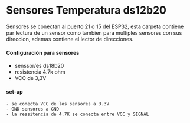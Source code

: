# Sensores Temperatura ds12b20
Sensores se conectan al puerto 21 o 15 del ESP32, esta carpeta contiene par lectura de un sensor
como tambien para multiples sensores con sus direccion, ademas contiene el lector de direcciones.

#### Configuración para sensores
  - senssor/es ds18b20
  - resistencia 4.7k ohm
  - VCC de 3,3V

#### set-up
    - se conecta VCC de los sensores a 3.3V
    - GND sensores a GND
    - la ressitencia de 4.7K se conecta entre VCC y SIGNAL 
